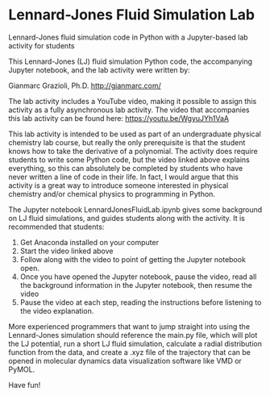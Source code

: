 # Lennard-Jones Fluid Simulation Lab
Lennard-Jones fluid simulation code in Python with a Jupyter-based lab activity for students


This Lennard-Jones (LJ) fluid simulation Python code, the accompanying Jupyter notebook, and the lab activity were written by: 

Gianmarc Grazioli, Ph.D. 
http://gianmarc.com/

The lab activity includes a YouTube video, making it possible to assign this activity as a fully asynchronous lab activity. The video that accompanies this lab activity can be found here:
https://youtu.be/WgyuJYh1VaA


This lab activity is intended to be used as part of an undergraduate physical chemistry lab course, but really the only prerequisite is that the student knows how to take the derivative of a polynomial. The activity does require students to write some Python code, but the video linked above explains everything, so this can absolutely be completed by students who have never written a line of code in their life. In fact, I would argue that this activity is a great way to introduce someone interested in physical chemistry and/or chemical physics to programming in Python. 

The Jupyter notebook LennardJonesFluidLab.ipynb gives some background on LJ fluid simulations, and guides students along with the activity. It is recommended that students:
1. Get Anaconda installed on your computer
2. Start the video linked above
3. Follow along with the video to point of getting the Jupyter notebook open.
4. Once you have opened the Jupyter notebook, pause the video, read all the background information in the Jupyter notebook, then resume the video
5. Pause the video at each step, reading the instructions before listening to the video explanation.

More experienced programmers that want to jump straight into using the Lennard-Jones simulation should reference the main.py file, which will plot the LJ potential, run a short LJ fluid simulation, calculate a radial distribution function from the data, and create a .xyz file of the trajectory that can be opened in molecular dynamics data visualization software like VMD or PyMOL.  

Have fun! 
